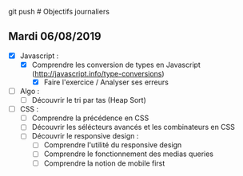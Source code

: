 git push # Objectifs journaliers

## Mardi 06/08/2019

* [X] Javascript :
  * [X] Comprendre les conversion de types en Javascript (http://javascript.info/type-conversions)
    * [X] Faire l'exercice / Analyser ses erreurs

* [ ] Algo : 
  * [ ] Découvrir le tri par tas (Heap Sort)

* [ ] CSS : 
    * [ ] Comprendre la précédence en CSS
    * [ ] Découvrir les sélécteurs avancés et les combinateurs en CSS
    * [ ] Découvrir le responsive design :
        * [ ] Comprendre l'utilité du responsive design
        * [ ] Comprendre le fonctionnement des medias queries
        * [ ] Comprendre la notion de mobile first

